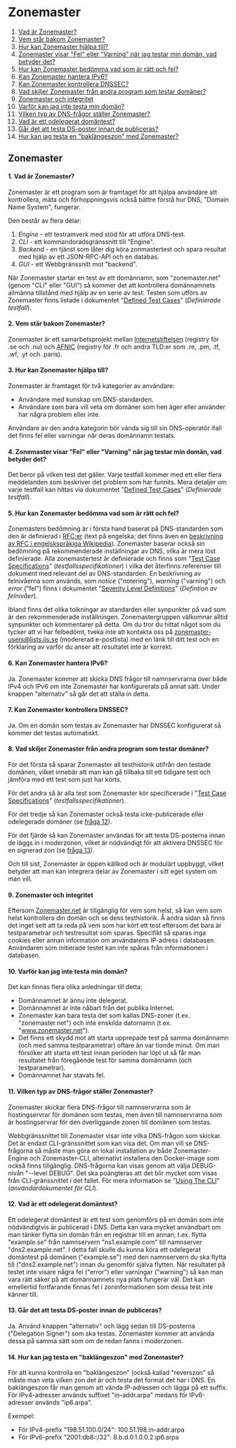 Zonemaster
==========

1. [Vad är Zonemaster?](#q1)
2. [Vem står bakom Zonemaster?](#q2)
3. [Hur kan Zonemaster hjälpa till?](#q3)
4. [Zonemaster visar "Fel" eller "Varning" när jag testar min domän, vad betyder det?](#q4)
5. [Hur kan Zonemaster bedömma vad som är rätt och fel?](#q5)
6. [Kan Zonemaster hantera IPv6?](#q6)
7. [Kan Zonemaster kontrollera DNSSEC?](#q7)
8. [Vad skiljer Zonemaster från andra program som testar domäner?](#q8)
9. [Zonemaster och integritet](#q9)
10. [Varför kan jag inte testa min domän?](#q10)
11. [Vilken typ av DNS-frågor ställer Zonemaster?](#q11)
12. [Vad är ett odelegerat domäntest?](#q12)
13. [Går det att testa DS-poster innan de publiceras?](#q13)
14. [Hur kan jag testa en "baklängeszon" med Zonemaster?](#q14)


Zonemaster
----------

#### <span id="q1"></span>1. Vad är Zonemaster?
Zonemaster är ett program som är framtaget för att hjälpa användare att
kontrollera, mäta och förhoppningsvis också bättre förstå hur DNS, "Domain Name
System", fungerar.

Den består av flera delar:

1. *Engine* - ett testramverk med stöd för att utföra DNS-test.
2. *CLI* - ett kommandoradsgränssnitt till "Engine".
3. *Backend* - en tjänst som låter dig köra zonmastertest och spara resultat med
   hjälp av ett JSON-RPC-API och en databas.
4. *GUI* - ett Webbgränssnitt mot "backend".

När Zonemaster startar en test av ett domännamn, som "zonemaster.net" (genom
"CLI" eller "GUI") så kommer det att kontrollera domännamnets allmänna tillstånd
med hjälp av en serie av test. Testen som utförs av Zonemaster finns listade i
dokumentet "[Defined Test Cases]" (*Definierade testfall*).


#### <span id="q2"></span>2. Vem står bakom Zonemaster?
Zonemaster är ett samarbetsprojekt mellan [Internetstiftelsen](https://internetstiftelsen.se/)
(registry för .se och .nu) och [AFNIC](https://www.afnic.fr/en/)
(registry för .fr och andra TLD:er som .re, .pm, .tf, .wf, .yt och .paris).


#### <span id="q3"></span>3. Hur kan Zonemaster hjälpa till?
Zonemaster är framtaget för två kategorier av användare:

  - Användare med kunskap om DNS-standarden.
  - Användare som bara vill veta om domäner som hen äger eller använder
    har några problem eller inte.

Användare av den andra kategorin bör vända sig till sin DNS-operatör
ifall det finns fel eller varningar när deras domännamn testats.


#### <span id="q4"></span>4. Zonemaster visar "Fel" eller "Varning" när jag testar min domän, vad betyder det?
Det beror på vilken test det gäller. Varje testfall kommer med ett eller flera
meddelanden som beskriver det problem som har funnits. Mera detaljer om varje
testfall kan hittas via dokumentet "[Defined Test Cases]"
(*Definierade testfall*).


#### <span id="q5"></span>5. Hur kan Zonemaster bedömma vad som är rätt och fel?
Zonemasters bedömning är i första hand baserat på DNS-standarden som den är
definierad i [RFC:er][RFCs] (text på engelska; det finns även en
[beskrivning av RFC i engelskspråkiga Wikipedia][Wikipedia#Engelska#RFC]).
Zonemaster baserar också sin bedömning på rekommenderade inställningar av DNS,
vilka är mera löst definierade. Alla zonemastertest är definierade och finns som
"[Test Case Specifications][Defined Test Cases]" (*testfallsspecifikationer*) i
vilka det återfinns referenser till dokument med relevant del av DNS-standarden.
En beskrivning av felnivåerna som används, som *notice* ("notering"), *warning*
("varning") och *error* ("fel") finns i dokumentet "[Severity Level Definitions]"
(*Defintion av felnivåer*).

Ibland finns det olika tolkningar av standarden eller synpunkter på vad som är
den rekommenderade inställningen. Zonemastergruppen välkomnar alltid synpunkter
och kommentarer på detta. Om du tror du hittat något som du tycker att vi har
felbedömt, tveka inte att kontakta oss på
[zonemaster-users@lists.iis.se](mailto:zonemaster-users@lists.iis.se) (modererad
e-postlista) med en länk till ditt test och en förklaring av varför du anser att
resultatet inte är korrekt.


#### <span id="q6"></span>6. Kan Zonemaster hantera IPv6?
Ja. Zonemaster kommer att skicka DNS frågor till namnservrarna över både IPv4
och IPv6 om inte Zonemaster har konfigurerats på annat sätt. Under knappen
"alternativ" så går det att ställa in detta.


#### <span id="q7"></span>7. Kan Zonemaster kontrollera DNSSEC?
Ja. Om en domän som testas av Zonemaster har DNSSEC konfigurerat så kommer det testas automatiskt.


#### <span id="q8"></span>8. Vad skiljer Zonemaster från andra program som testar domäner?
För det första så sparar Zonemaster all testhistorik utifrån den testade
domänen, vilket innebär att man kan gå tillbaka till ett tidigare test och
jämföra med ett test som just har körts.

För det andra så är alla test som Zonemaster kör specificerade i
"[Test Case Specifications][Defined Test Cases]" (*testfallsspecifikationer*).

För det tredje så kan Zonemaster också testa icke-publicerade eller odelegerade
domäner (se [fråga 12][Question 12]).

För det fjärde så kan Zonemaster användas för att testa DS-posterna innan de
läggs in i moderzonen, vilket är nödvändigt för att aktivera DNSSEC för en
signerad zon (se [fråga 13][Question 13]).

Och till sist, Zonemaster är öppen källkod och är modulärt uppbyggt, vilket
betyder att man kan integrera delar av Zonemaster i sitt eget system om man
vill.


#### <span id="q9"></span>9. Zonemaster och integritet
Eftersom [Zonemaster.net] är tillgänglig för vem som helst, så kan vem som helst
kontrollera din domän och se dess testhistorik. Å andra sidan så finns det inget
sett att ta reda på vem som har kört ett test eftersom det bara är testparametrar
och testresultat som sparas. Specifikt så sparas inga cookies eller annan
information om användarens IP-adress i databasen. Användaren som initierade
testet kan inte spåras från informationen i databasen.


#### <span id="q10"></span>10. Varför kan jag inte testa min domän?
Det kan finnas flera olika anledningar till detta:

- Domännamnet är ännu inte delegerat.
- Domännamnet är inte nåbart från det publika Internet.
- Zonemaster kan bara testa det som kallas DNS-zoner (t.ex. "zonemaster.net") och
  inte enskilda datornamn (t.ex. "www.zonemaster.net").
- Det finns ett skydd mot att starta upprepade test på samma domännamn (och med
  samma testparametrar) oftare än var tionde minut. Om man försöker att starta
  ett test innan perioden har löpt ut så får man resultatet från föregående
  test för samma domännamn (och testparametrar).
- Domännamnet har stavats fel.


#### <span id="q11"></span>11. Vilken typ av DNS-frågor ställer Zonemaster?
Zonemaster skickar flera DNS-frågor till namnservrarna som är hostingservrar för
domänen som testas, men även till namnservrarna som är hostingservrar för den
överliggande zonen till domänen som testas.

Webbgränssnittet till Zonemaster visar inte vilka DNS-frågon som skickar. Det är
endast CLI-gränssnittet som kan visa det. Om man vill se DNS-frågorna så måste
man göra en lokal installation av både Zonemaster-Engine och Zonemaster-CLI,
alternativt installera den Docker-image som också finns tillgänglig. DNS-frågorna
kan visas genom att välja DEBUG-nivån "--level DEBUG". Det ska poängteras att det
blir mycket som visas från CLI-gränssnittet i det fallet. För mera information se
"[Using The CLI]" (*användardokumentet för CLI*).


#### <span id="q12"></span>12. Vad är ett odelegerat domäntest?
Ett odelegerat domäntest är ett test som genomförs på en domän som inte
nödvändigtvis är publicerad i DNS. Detta kan vara mycket användbart om man tänker
flytta sin domän från en registrar till en annan, t.ex. flytta "example.se" från
namnservern "ns1.example.com" till namnserver "dns2.example.net". I detta fall
skulle du kunna köra ett odelegerat domäntest på domänen ("example.se") med den
namnservern du ska flytta till ("dns2.example.net") innan du genomför själva
flytten. När resultatet på testet inte visare några fel ("error") eller varningar
("warning") så kan man vara rätt säker på att domännamnets nya plats fungerar väl.
Det kan emellertid fortfarande finnas fel i zoninformationen som dessa test inte
känner till.


#### <span id="q13"></span>13. Går det att testa DS-poster innan de publiceras?
Ja. Använd knappen "alternativ" och lägg sedan till DS-posterna ("Delegation
Signer") som ska testas. Zonemaster kommer att använda dessa på samma sätt som
om de redan fanns i moderzonen.


#### <span id="q14"></span>14. Hur kan jag testa en "baklängeszon" med Zonemaster?
För att kunna kontrolla en "baklängeszon" (också kallad "reverszon" så måste man
veta vilken zon det är och testa det format det har i DNS. En baklängeszon får
man genom att vända IP-adressen och lägga på ett suffix. För IPv4-adresser
används suffixet "in-addr.arpa" medans för IPv6-adresser används "ip6.arpa".

Exempel:
  - För IPv4-prefix "198.51.100.0/24": 100.51.198.in-addr.arpa
  - För IPv6-prefix "2001:db8::/32": 8.b.d.0.1.0.0.2.ip6.arpa


[AFNIC]:                                 https://www.afnic.fr/en/
[Defined Test Cases]:                    https://github.com/zonemaster/zonemaster/tree/master/docs/public/specifications/tests#list-of-defined-test-cases
[Question 12]:                           #q12
[Question 13]:                           #q13
[RFCs]:                                  https://www.ietf.org/standards/rfcs/
[Severity Level Definitions]:            https://github.com/zonemaster/zonemaster/blob/master/docs/public/specifications/tests/SeverityLevelDefinitions.md
[The Swedish Internet Foundation]:       https://internetstiftelsen.se/en/
[Using The CLI]:                         https://github.com/zonemaster/zonemaster/blob/master/docs/public/using/cli.md
[Zonemaster.net]:                        https://zonemaster.net/
[zonemaster-users@lists.iis.se]:         mailto:zonemaster-users@lists.iis.se
[Wikipedia#Engelska#RFC]:                https://en.wikipedia.org/wiki/Request_for_Comments
